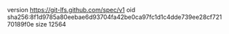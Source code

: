 version https://git-lfs.github.com/spec/v1
oid sha256:8f1d9785a80eebae6d93704fa42be0ca97fc1d1c4dde739ee28cf72170189f0e
size 12564
